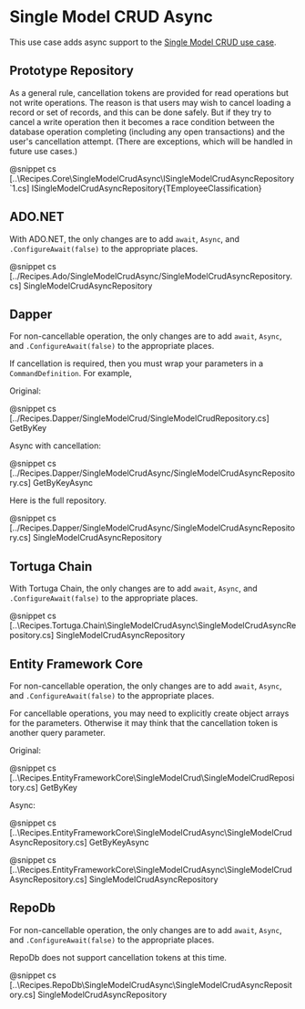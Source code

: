 ﻿# Single Model CRUD Async

This use case adds async support to the [Single Model CRUD use case](SingleModelCrud.htm).

## Prototype Repository

As a general rule, cancellation tokens are provided for read operations but not write operations. The reason is that users may wish to cancel loading a record or set of records, and this can be done safely. But if they try to cancel a write operation then it becomes a race condition between the database operation completing (including any open transactions) and the user's cancellation attempt. (There are exceptions, which will be handled in future use cases.)

@snippet cs [..\Recipes.Core\SingleModelCrudAsync\ISingleModelCrudAsyncRepository`1.cs] ISingleModelCrudAsyncRepository{TEmployeeClassification}

## ADO.NET

With ADO.NET, the only changes are to add `await`, `Async`, and `.ConfigureAwait(false)` to the appropriate places. 

@snippet cs [../Recipes.Ado/SingleModelCrudAsync/SingleModelCrudAsyncRepository.cs] SingleModelCrudAsyncRepository

## Dapper

For non-cancellable operation, the only changes are to add `await`, `Async`, and `.ConfigureAwait(false)` to the appropriate places. 

If cancellation is required, then you must wrap your parameters in a `CommandDefinition`. For example,

Original:

@snippet cs [../Recipes.Dapper/SingleModelCrud/SingleModelCrudRepository.cs] GetByKey

Async with cancellation:

@snippet cs [../Recipes.Dapper/SingleModelCrudAsync/SingleModelCrudAsyncRepository.cs] GetByKeyAsync

Here is the full repository.

@snippet cs [../Recipes.Dapper/SingleModelCrudAsync/SingleModelCrudAsyncRepository.cs] SingleModelCrudAsyncRepository

## Tortuga Chain

With Tortuga Chain, the only changes are to add `await`, `Async`, and `.ConfigureAwait(false)` to the appropriate places. 

@snippet cs [..\Recipes.Tortuga.Chain\SingleModelCrudAsync\SingleModelCrudAsyncRepository.cs] SingleModelCrudAsyncRepository

## Entity Framework Core

For non-cancellable operation, the only changes are to add `await`, `Async`, and `.ConfigureAwait(false)` to the appropriate places. 

For cancellable operations, you may need to explicitly create object arrays for the parameters. Otherwise it may think that the cancellation token is another query parameter.

Original:

@snippet cs [..\Recipes.EntityFrameworkCore\SingleModelCrud\SingleModelCrudRepository.cs] GetByKey

Async:

@snippet cs [..\Recipes.EntityFrameworkCore\SingleModelCrudAsync\SingleModelCrudAsyncRepository.cs] GetByKeyAsync


@snippet cs [..\Recipes.EntityFrameworkCore\SingleModelCrudAsync\SingleModelCrudAsyncRepository.cs] SingleModelCrudAsyncRepository

## RepoDb

For non-cancellable operation, the only changes are to add `await`, `Async`, and `.ConfigureAwait(false)` to the appropriate places. 

RepoDb does not support cancellation tokens at this time.

@snippet cs [..\Recipes.RepoDb\SingleModelCrudAsync\SingleModelCrudAsyncRepository.cs] SingleModelCrudAsyncRepository

